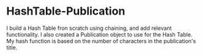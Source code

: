 # HashTable-Publication

I build a Hash Table fron scratch using chaining, and add relevant functionality. I also created a Publication object to use for the Hash Table. My hash function is based on the number of characters in the publication's title.
